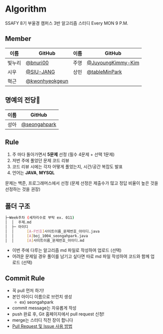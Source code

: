 # Algorithm
SSAFY 8기 부울경 캠퍼스 3반 알고리즘 스터디
Every MON 9 P.M.

## Member

|이름|GitHub|이름|GitHub|
|---|---|---|---|
|빛누리|[@bnuri00](https://github.com/bnuri00)|주영|[@JuyoungKimmy-Kim](https://github.com/JuyoungKimmy-Kim)|
|시우|[@SIU-JANG](https://github.com/SIU-JANG)|상민|[@tableMinPark](https://github.com/tableMinPark)|
|혁근|[@kwonhyeokgeun](https://github.com/kwonhyeokgeun)||


## 명예의 전당👑

|이름|GitHub|
|---|---|
|성아|[@seongahpark](https://github.com/seongahpark)|

## Rule

1) 주 마다 돌아가면서 **5문제** 선정 (필수 4문제 + 선택 1문제)
2) 저번 주에 풀었던 문제 코드 리뷰
3) 코드 리뷰 시에는 각자 어떻게 풀었는지, 시간/공간 복잡도 발표
4) 언어는 **JAVA**, **MYSQL**

문제는 백준, 프로그래머스에서 선정
(문제 선정은 제출수가 많고 정답 비율이 높은 것을 선정하는 것을 권장)

## 폴더 구조
```sh
├─Week주차 (세자리수로 부탁 ex. 011)
│  │  주제.md
│  ├─ 아이디
│  │      [A-F번호]사이트이름_문제번호_아이디.java
│  │      [A]boj_1004_seongahpark.java
│  │      [A]사이트이름_문제번호_아이디.md
```
+ 이번 주에 다루는 알고리즘 md 파일로 작성하여 업로드 (선택)
+ 어려운 문제일 경우 풀이를 남기고 싶다면 따로 md 파일 작성하여 코드와 함께 업로드 (선택)

## Commit Rule
+ 꼭 pull 먼저 하기!
+ 본인 아이디 이름으로 브런치 생성
  - ex) seongahpark
+ commit message는 자유롭게 작성
+ push 완료 후, Git 홈페이지에서 pull request 신청!
+ merge는 스터디 직전 장이 합니다
+ [Pull Request 및 Issue 사용 방법](https://north-recorder-449.notion.site/PULL-REQUEST-97951f36e13f489a9c5f9d912e81d135)
